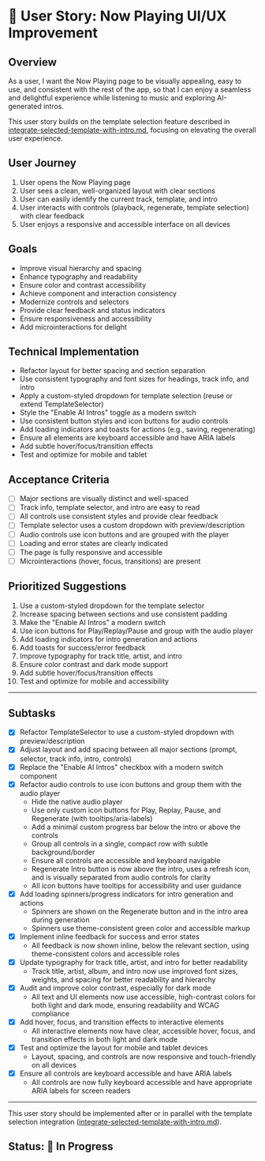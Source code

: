 # 🎵 User Story: Now Playing UI/UX Improvement

## Overview

As a user, I want the Now Playing page to be visually appealing, easy to use, and consistent with the rest of the app, so that I can enjoy a seamless and delightful experience while listening to music and exploring AI-generated intros.

This user story builds on the template selection feature described in [integrate-selected-template-with-intro.md](./integrate-selected-template-with-intro.md), focusing on elevating the overall user experience.

## User Journey

1. User opens the Now Playing page
2. User sees a clean, well-organized layout with clear sections
3. User can easily identify the current track, template, and intro
4. User interacts with controls (playback, regenerate, template selection) with clear feedback
5. User enjoys a responsive and accessible interface on all devices

## Goals

- Improve visual hierarchy and spacing
- Enhance typography and readability
- Ensure color and contrast accessibility
- Achieve component and interaction consistency
- Modernize controls and selectors
- Provide clear feedback and status indicators
- Ensure responsiveness and accessibility
- Add microinteractions for delight

## Technical Implementation

- Refactor layout for better spacing and section separation
- Use consistent typography and font sizes for headings, track info, and intro
- Apply a custom-styled dropdown for template selection (reuse or extend TemplateSelector)
- Style the "Enable AI Intros" toggle as a modern switch
- Use consistent button styles and icon buttons for audio controls
- Add loading indicators and toasts for actions (e.g., saving, regenerating)
- Ensure all elements are keyboard accessible and have ARIA labels
- Add subtle hover/focus/transition effects
- Test and optimize for mobile and tablet

## Acceptance Criteria

- [ ] Major sections are visually distinct and well-spaced
- [ ] Track info, template selector, and intro are easy to read
- [ ] All controls use consistent styles and provide clear feedback
- [ ] Template selector uses a custom dropdown with preview/description
- [ ] Audio controls use icon buttons and are grouped with the player
- [ ] Loading and error states are clearly indicated
- [ ] The page is fully responsive and accessible
- [ ] Microinteractions (hover, focus, transitions) are present

## Prioritized Suggestions

1. Use a custom-styled dropdown for the template selector
2. Increase spacing between sections and use consistent padding
3. Make the "Enable AI Intros" a modern switch
4. Use icon buttons for Play/Replay/Pause and group with the audio player
5. Add loading indicators for intro generation and actions
6. Add toasts for success/error feedback
7. Improve typography for track title, artist, and intro
8. Ensure color contrast and dark mode support
9. Add subtle hover/focus/transition effects
10. Test and optimize for mobile and accessibility

---

## Subtasks

- [x] Refactor TemplateSelector to use a custom-styled dropdown with preview/description
- [x] Adjust layout and add spacing between all major sections (prompt, selector, track info, intro, controls)
- [x] Replace the "Enable AI Intros" checkbox with a modern switch component
- [x] Refactor audio controls to use icon buttons and group them with the audio player
  - Hide the native audio player
  - Use only custom icon buttons for Play, Replay, Pause, and Regenerate (with tooltips/aria-labels)
  - Add a minimal custom progress bar below the intro or above the controls
  - Group all controls in a single, compact row with subtle background/border
  - Ensure all controls are accessible and keyboard navigable
  - Regenerate Intro button is now above the intro, uses a refresh icon, and is visually separated from audio controls for clarity
  - All icon buttons have tooltips for accessibility and user guidance
- [x] Add loading spinners/progress indicators for intro generation and actions
  - Spinners are shown on the Regenerate button and in the intro area during generation
  - Spinners use theme-consistent green color and accessible markup
- [x] Implement inline feedback for success and error states
  - All feedback is now shown inline, below the relevant section, using theme-consistent colors and accessible roles
- [x] Update typography for track title, artist, and intro for better readability
  - Track title, artist, album, and intro now use improved font sizes, weights, and spacing for better readability and hierarchy
- [x] Audit and improve color contrast, especially for dark mode
  - All text and UI elements now use accessible, high-contrast colors for both light and dark mode, ensuring readability and WCAG compliance
- [x] Add hover, focus, and transition effects to interactive elements
  - All interactive elements now have clear, accessible hover, focus, and transition effects in both light and dark mode
- [x] Test and optimize the layout for mobile and tablet devices
  - Layout, spacing, and controls are now responsive and touch-friendly on all devices
- [x] Ensure all controls are keyboard accessible and have ARIA labels
  - All controls are now fully keyboard accessible and have appropriate ARIA labels for screen readers

---

This user story should be implemented after or in parallel with the template selection integration ([integrate-selected-template-with-intro.md](./integrate-selected-template-with-intro.md)).

## Status: 🚧 In Progress
